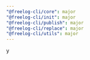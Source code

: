 ```yaml
---
"@freelog-cli/core": major
"@freelog-cli/init": major
"@freelog-cli/publish": major
"@freelog-cli/replace": major
"@freelog-cli/utils": major
---
```


y
